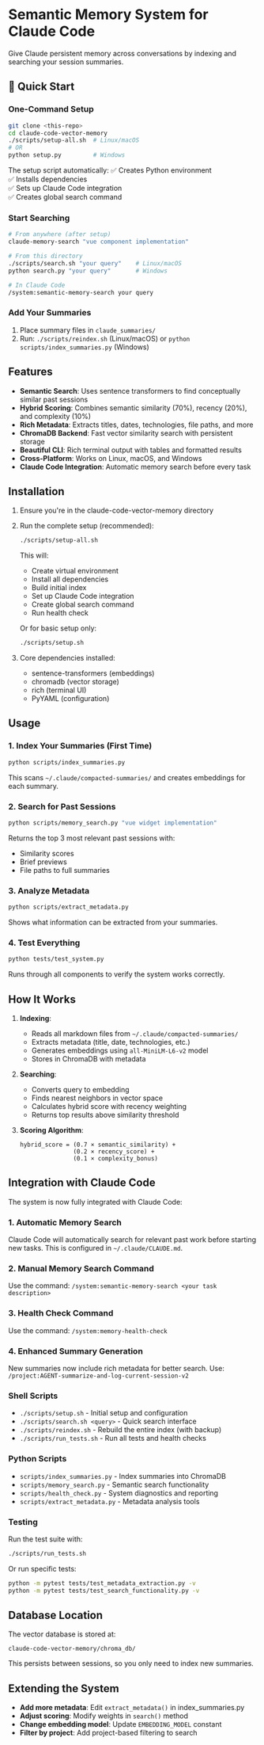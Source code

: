 # Semantic Memory System for Claude Code

Give Claude persistent memory across conversations by indexing and searching your session summaries.

## 🚀 Quick Start

### One-Command Setup

```bash
git clone <this-repo>
cd claude-code-vector-memory
./scripts/setup-all.sh  # Linux/macOS
# OR
python setup.py         # Windows
```

The setup script automatically:
✅ Creates Python environment  
✅ Installs dependencies  
✅ Sets up Claude Code integration  
✅ Creates global search command  

### Start Searching

```bash
# From anywhere (after setup)
claude-memory-search "vue component implementation"

# From this directory
./scripts/search.sh "your query"    # Linux/macOS
python search.py "your query"       # Windows

# In Claude Code
/system:semantic-memory-search your query
```

### Add Your Summaries

1. Place summary files in `claude_summaries/`
2. Run: `./scripts/reindex.sh` (Linux/macOS) or `python scripts/index_summaries.py` (Windows)

## Features

- **Semantic Search**: Uses sentence transformers to find conceptually similar past sessions
- **Hybrid Scoring**: Combines semantic similarity (70%), recency (20%), and complexity (10%)
- **Rich Metadata**: Extracts titles, dates, technologies, file paths, and more
- **ChromaDB Backend**: Fast vector similarity search with persistent storage
- **Beautiful CLI**: Rich terminal output with tables and formatted results
- **Cross-Platform**: Works on Linux, macOS, and Windows
- **Claude Code Integration**: Automatic memory search before every task

## Installation

1. Ensure you're in the claude-code-vector-memory directory
2. Run the complete setup (recommended):
   ```bash
   ./scripts/setup-all.sh
   ```
   This will:
   - Create virtual environment
   - Install all dependencies
   - Build initial index
   - Set up Claude Code integration
   - Create global search command
   - Run health check
   
   Or for basic setup only:
   ```bash
   ./scripts/setup.sh
   ```

3. Core dependencies installed:
   - sentence-transformers (embeddings)
   - chromadb (vector storage)
   - rich (terminal UI)
   - PyYAML (configuration)

## Usage

### 1. Index Your Summaries (First Time)

```bash
python scripts/index_summaries.py
```

This scans `~/.claude/compacted-summaries/` and creates embeddings for each summary.

### 2. Search for Past Sessions

```bash
python scripts/memory_search.py "vue widget implementation"
```

Returns the top 3 most relevant past sessions with:
- Similarity scores
- Brief previews
- File paths to full summaries

### 3. Analyze Metadata

```bash
python scripts/extract_metadata.py
```

Shows what information can be extracted from your summaries.

### 4. Test Everything

```bash
python tests/test_system.py
```

Runs through all components to verify the system works correctly.

## How It Works

1. **Indexing**: 
   - Reads all markdown files from `~/.claude/compacted-summaries/`
   - Extracts metadata (title, date, technologies, etc.)
   - Generates embeddings using `all-MiniLM-L6-v2` model
   - Stores in ChromaDB with metadata

2. **Searching**:
   - Converts query to embedding
   - Finds nearest neighbors in vector space
   - Calculates hybrid score with recency weighting
   - Returns top results above similarity threshold

3. **Scoring Algorithm**:
   ```
   hybrid_score = (0.7 × semantic_similarity) + 
                  (0.2 × recency_score) + 
                  (0.1 × complexity_bonus)
   ```

## Integration with Claude Code

The system is now fully integrated with Claude Code:

### 1. Automatic Memory Search
Claude Code will automatically search for relevant past work before starting new tasks. This is configured in `~/.claude/CLAUDE.md`.

### 2. Manual Memory Search Command
Use the command: `/system:semantic-memory-search <your task description>`

### 3. Health Check Command
Use the command: `/system:memory-health-check`

### 4. Enhanced Summary Generation
New summaries now include rich metadata for better search. Use:
`/project:AGENT-summarize-and-log-current-session-v2`

### Shell Scripts

- `./scripts/setup.sh` - Initial setup and configuration
- `./scripts/search.sh <query>` - Quick search interface
- `./scripts/reindex.sh` - Rebuild the entire index (with backup)
- `./scripts/run_tests.sh` - Run all tests and health checks

### Python Scripts

- `scripts/index_summaries.py` - Index summaries into ChromaDB
- `scripts/memory_search.py` - Semantic search functionality
- `scripts/health_check.py` - System diagnostics and reporting
- `scripts/extract_metadata.py` - Metadata analysis tools

### Testing

Run the test suite with:
```bash
./scripts/run_tests.sh
```

Or run specific tests:
```bash
python -m pytest tests/test_metadata_extraction.py -v
python -m pytest tests/test_search_functionality.py -v
```

## Database Location

The vector database is stored at:
```
claude-code-vector-memory/chroma_db/
```

This persists between sessions, so you only need to index new summaries.

## Extending the System

- **Add more metadata**: Edit `extract_metadata()` in index_summaries.py
- **Adjust scoring**: Modify weights in `search()` method
- **Change embedding model**: Update `EMBEDDING_MODEL` constant
- **Filter by project**: Add project-based filtering to search